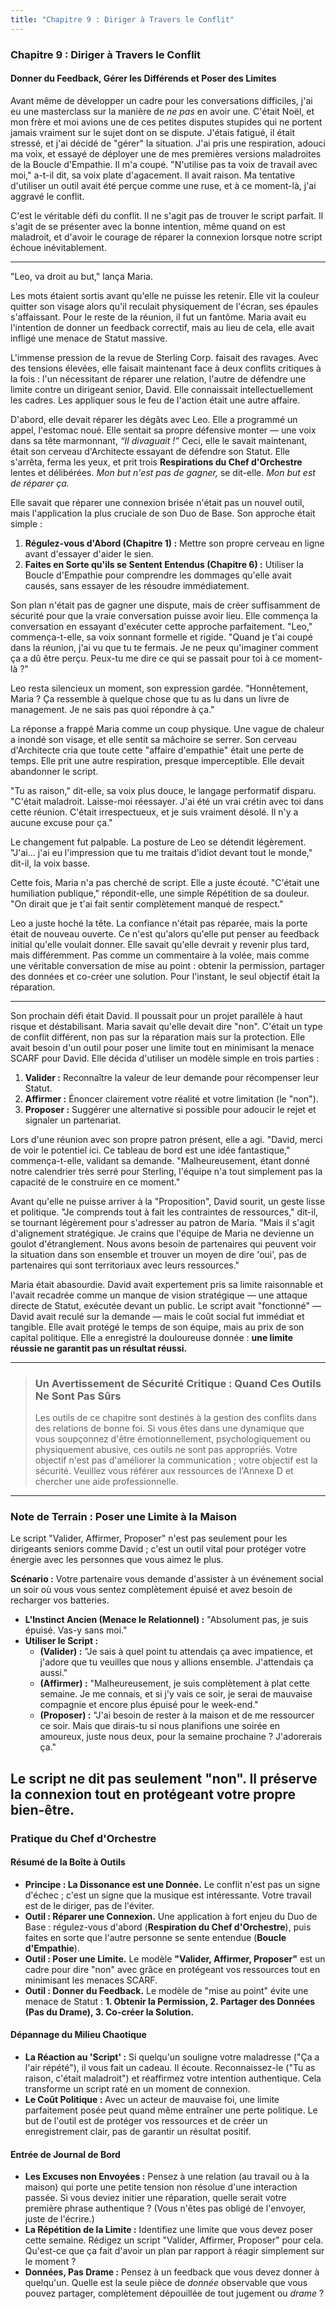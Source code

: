 ```yaml
---
title: "Chapitre 9 : Diriger à Travers le Conflit"
---
```

### **Chapitre 9 : Diriger à Travers le Conflit**
#### Donner du Feedback, Gérer les Différends et Poser des Limites

Avant même de développer un cadre pour les conversations difficiles, j'ai eu une masterclass sur la manière de *ne pas* en avoir une. C'était Noël, et mon frère et moi avions une de ces petites disputes stupides qui ne portent jamais vraiment sur le sujet dont on se dispute. J'étais fatigué, il était stressé, et j'ai décidé de "gérer" la situation. J'ai pris une respiration, adouci ma voix, et essayé de déployer une de mes premières versions maladroites de la Boucle d'Empathie. Il m'a coupé. "N'utilise pas ta voix de travail avec moi," a-t-il dit, sa voix plate d'agacement. Il avait raison. Ma tentative d'utiliser un outil avait été perçue comme une ruse, et à ce moment-là, j'ai aggravé le conflit.

C'est le véritable défi du conflit. Il ne s'agit pas de trouver le script parfait. Il s'agit de se présenter avec la bonne intention, même quand on est maladroit, et d'avoir le courage de réparer la connexion lorsque notre script échoue inévitablement.

---

"Leo, va droit au but," lança Maria.

Les mots étaient sortis avant qu'elle ne puisse les retenir. Elle vit la couleur quitter son visage alors qu'il reculait physiquement de l'écran, ses épaules s'affaissant. Pour le reste de la réunion, il fut un fantôme. Maria avait eu l'intention de donner un feedback correctif, mais au lieu de cela, elle avait infligé une menace de Statut massive.

L'immense pression de la revue de Sterling Corp. faisait des ravages. Avec des tensions élevées, elle faisait maintenant face à deux conflits critiques à la fois : l'un nécessitant de réparer une relation, l'autre de défendre une limite contre un dirigeant senior, David. Elle connaissait intellectuellement les cadres. Les appliquer sous le feu de l'action était une autre affaire.

D'abord, elle devait réparer les dégâts avec Leo. Elle a programmé un appel, l'estomac noué. Elle sentait sa propre défensive monter — une voix dans sa tête marmonnant, *“Il divaguait !”* Ceci, elle le savait maintenant, était son cerveau d'Architecte essayant de défendre son Statut. Elle s'arrêta, ferma les yeux, et prit trois **Respirations du Chef d'Orchestre** lentes et délibérées. *Mon but n'est pas de gagner,* se dit-elle. *Mon but est de réparer ça.*

Elle savait que réparer une connexion brisée n'était pas un nouvel outil, mais l'application la plus cruciale de son Duo de Base. Son approche était simple :
1.  **Régulez-vous d'Abord (Chapitre 1) :** Mettre son propre cerveau en ligne avant d'essayer d'aider le sien.
2.  **Faites en Sorte qu'ils se Sentent Entendus (Chapitre 6) :** Utiliser la Boucle d'Empathie pour comprendre les dommages qu'elle avait causés, sans essayer de les résoudre immédiatement.

Son plan n'était pas de gagner une dispute, mais de créer suffisamment de sécurité pour que la vraie conversation puisse avoir lieu. Elle commença la conversation en essayant d'exécuter cette approche parfaitement.
"Leo," commença-t-elle, sa voix sonnant formelle et rigide. "Quand je t'ai coupé dans la réunion, j'ai vu que tu te fermais. Je ne peux qu'imaginer comment ça a dû être perçu. Peux-tu me dire ce qui se passait pour toi à ce moment-là ?"

Leo resta silencieux un moment, son expression gardée. "Honnêtement, Maria ? Ça ressemble à quelque chose que tu as lu dans un livre de management. Je ne sais pas quoi répondre à ça."

La réponse a frappé Maria comme un coup physique. Une vague de chaleur a inondé son visage, et elle sentit sa mâchoire se serrer. Son cerveau d'Architecte cria que toute cette "affaire d'empathie" était une perte de temps. Elle prit une autre respiration, presque imperceptible. Elle devait abandonner le script.

"Tu as raison," dit-elle, sa voix plus douce, le langage performatif disparu. "C'était maladroit. Laisse-moi réessayer. J'ai été un vrai crétin avec toi dans cette réunion. C'était irrespectueux, et je suis vraiment désolé. Il n'y a aucune excuse pour ça."

Le changement fut palpable. La posture de Leo se détendit légèrement. "J'ai... j'ai eu l'impression que tu me traitais d'idiot devant tout le monde," dit-il, la voix basse.

Cette fois, Maria n'a pas cherché de script. Elle a juste écouté. "C'était une humiliation publique," répondit-elle, une simple Répétition de sa douleur. "On dirait que je t'ai fait sentir complètement manqué de respect."

Leo a juste hoché la tête. La confiance n'était pas réparée, mais la porte était de nouveau ouverte. Ce n'est qu'alors qu'elle put penser au feedback initial qu'elle voulait donner. Elle savait qu'elle devrait y revenir plus tard, mais différemment. Pas comme un commentaire à la volée, mais comme une véritable conversation de mise au point : obtenir la permission, partager des données et co-créer une solution. Pour l'instant, le seul objectif était la réparation.

---
Son prochain défi était David. Il poussait pour un projet parallèle à haut risque et déstabilisant. Maria savait qu'elle devait dire "non". C'était un type de conflit différent, non pas sur la réparation mais sur la protection. Elle avait besoin d'un outil pour poser une limite tout en minimisant la menace SCARF pour David. Elle décida d'utiliser un modèle simple en trois parties :
1.  **Valider :** Reconnaître la valeur de leur demande pour récompenser leur Statut.
2.  **Affirmer :** Énoncer clairement votre réalité et votre limitation (le "non").
3.  **Proposer :** Suggérer une alternative si possible pour adoucir le rejet et signaler un partenariat.

Lors d'une réunion avec son propre patron présent, elle a agi. "David, merci de voir le potentiel ici. Ce tableau de bord est une idée fantastique," commença-t-elle, validant sa demande. "Malheureusement, étant donné notre calendrier très serré pour Sterling, l'équipe n'a tout simplement pas la capacité de le construire en ce moment."

Avant qu'elle ne puisse arriver à la "Proposition", David sourit, un geste lisse et politique. "Je comprends tout à fait les contraintes de ressources," dit-il, se tournant légèrement pour s'adresser au patron de Maria. "Mais il s'agit d'alignement stratégique. Je crains que l'équipe de Maria ne devienne un goulot d'étranglement. Nous avons besoin de partenaires qui peuvent voir la situation dans son ensemble et trouver un moyen de dire 'oui', pas de partenaires qui sont territoriaux avec leurs ressources."

Maria était abasourdie. David avait expertement pris sa limite raisonnable et l'avait recadrée comme un manque de vision stratégique — une attaque directe de Statut, exécutée devant un public. Le script avait "fonctionné" — David avait reculé sur la demande — mais le coût social fut immédiat et tangible. Elle avait protégé le temps de son équipe, mais au prix de son capital politique. Elle a enregistré la douloureuse donnée : **une limite réussie ne garantit pas un résultat réussi.**

---

> ### **Un Avertissement de Sécurité Critique : Quand Ces Outils Ne Sont Pas Sûrs**
> Les outils de ce chapitre sont destinés à la gestion des conflits dans des relations de bonne foi. Si vous êtes dans une dynamique que vous soupçonnez d'être émotionnellement, psychologiquement ou physiquement abusive, ces outils ne sont pas appropriés. Votre objectif n'est pas d'améliorer la communication ; votre objectif est la sécurité. Veuillez vous référer aux ressources de l'Annexe D et chercher une aide professionnelle.

---
### **Note de Terrain : Poser une Limite à la Maison**

Le script "Valider, Affirmer, Proposer" n'est pas seulement pour les dirigeants seniors comme David ; c'est un outil vital pour protéger votre énergie avec les personnes que vous aimez le plus.

**Scénario :** Votre partenaire vous demande d'assister à un événement social un soir où vous vous sentez complètement épuisé et avez besoin de recharger vos batteries.

*   **L'Instinct Ancien (Menace le Relationnel) :** "Absolument pas, je suis épuisé. Vas-y sans moi."
*   **Utiliser le Script :**
    *   **(Valider) :** "Je sais à quel point tu attendais ça avec impatience, et j'adore que tu veuilles que nous y allions ensemble. J'attendais ça aussi."
    *   **(Affirmer) :** "Malheureusement, je suis complètement à plat cette semaine. Je me connais, et si j'y vais ce soir, je serai de mauvaise compagnie et encore plus épuisé pour le week-end."
    *   **(Proposer) :** "J'ai besoin de rester à la maison et de me ressourcer ce soir. Mais que dirais-tu si nous planifions une soirée en amoureux, juste nous deux, pour la semaine prochaine ? J'adorerais ça."

Le script ne dit pas seulement "non". Il préserve la connexion tout en protégeant votre propre bien-être.
---
### **Pratique du Chef d'Orchestre**

#### **Résumé de la Boîte à Outils**
*   **Principe : La Dissonance est une Donnée.** Le conflit n'est pas un signe d'échec ; c'est un signe que la musique est intéressante. Votre travail est de le diriger, pas de l'éviter.
*   **Outil : Réparer une Connexion.** Une application à fort enjeu du Duo de Base : régulez-vous d'abord (**Respiration du Chef d'Orchestre**), puis faites en sorte que l'autre personne se sente entendue (**Boucle d'Empathie**).
*   **Outil : Poser une Limite.** Le modèle **"Valider, Affirmer, Proposer"** est un cadre pour dire "non" avec grâce en protégeant vos ressources tout en minimisant les menaces SCARF.
*   **Outil : Donner du Feedback.** Le modèle de "mise au point" évite une menace de Statut : **1. Obtenir la Permission, 2. Partager des Données (Pas du Drame), 3. Co-créer la Solution.**

#### **Dépannage du Milieu Chaotique**
*   **La Réaction au 'Script' :** Si quelqu'un souligne votre maladresse ("Ça a l'air répété"), il vous fait un cadeau. Il écoute. Reconnaissez-le ("Tu as raison, c'était maladroit") et réaffirmez votre intention authentique. Cela transforme un script raté en un moment de connexion.
*   **Le Coût Politique :** Avec un acteur de mauvaise foi, une limite parfaitement posée peut quand même entraîner une perte politique. Le but de l'outil est de protéger vos ressources et de créer un enregistrement clair, pas de garantir un résultat positif.

#### **Entrée de Journal de Bord**
*   **Les Excuses non Envoyées :** Pensez à une relation (au travail ou à la maison) qui porte une petite tension non résolue d'une interaction passée. Si vous deviez initier une réparation, quelle serait votre première phrase authentique ? (Vous n'êtes pas obligé de l'envoyer, juste de l'écrire.)
*   **La Répétition de la Limite :** Identifiez une limite que vous devez poser cette semaine. Rédigez un script "Valider, Affirmer, Proposer" pour cela. Qu'est-ce que ça fait d'avoir un plan par rapport à réagir simplement sur le moment ?
*   **Données, Pas Drame :** Pensez à un feedback que vous devez donner à quelqu'un. Quelle est la seule pièce de *donnée* observable que vous pouvez partager, complètement dépouillée de tout jugement ou *drame* ?
